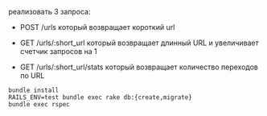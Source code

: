 реализовать 3 запроса:

- POST /urls который возвращает короткий url

- GET /urls/:short_url который возвращает длинный URL и увеличивает счетчик запросов на 1

- GET /urls/:short_url/stats который возвращает количество переходов по URL


```
bundle install
RAILS_ENV=test bundle exec rake db:{create,migrate}
bundle exec rspec
```
